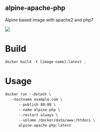 ## alpine-apache-php
Alpine based image with apache2 and php7

[![](https://images.microbadger.com/badges/image/eriksoderblom/alpine-apache-php.svg)](https://microbadger.com/images/eriksoderblom/alpine-apache-php)

# Build
`docker build -t [image-name]:latest .`

# Usage

`docker run --detach \`  
&nbsp;&nbsp;&nbsp;&nbsp;`--hostname example.com \`  
&nbsp;&nbsp;&nbsp;&nbsp;`    --publish 80:80 \`  
&nbsp;&nbsp;&nbsp;&nbsp;`    --name alpine-php \`  
&nbsp;&nbsp;&nbsp;&nbsp;`    --restart always \`  
&nbsp;&nbsp;&nbsp;&nbsp;`    --volume /docker/data/www:/htdocs \`  
&nbsp;&nbsp;&nbsp;&nbsp;`    alpine-apache-php:latest`  
